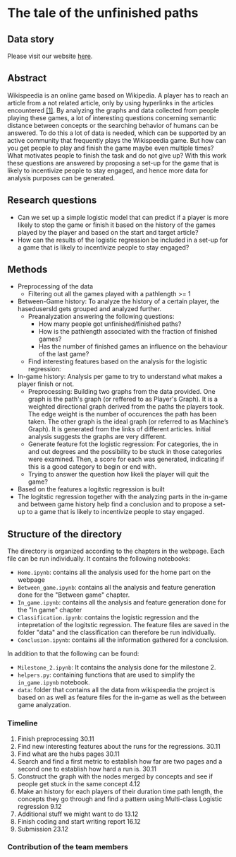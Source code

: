 # The tale of the unfinished paths

## Data story

Please visit our website [here](https://melsjagt.github.io/ada-template-website/).

## Abstract

Wikispeedia is an online game based on Wikipedia. A player has to reach an article from a not related article, only by using hyperlinks in the articles encountered [[1]](http://infolab.stanford.edu/~west1/pubs/West-Pineau-Precup_IJCAI-09.pdf). By analyzing the graphs and data collected from people playing these games, a lot of interesting questions concerning semantic distance between concepts or the searching behavior of humans can be answered. To do this a lot of data is needed, which can be supported by an active community that frequently plays the Wikispeedia game. But how can you get people to play and finish the game maybe even multiple times? What motivates people to finish the task and do not give up? With this work these questions are answered by proposing a set-up for the game that is likely to incentivize people to stay engaged, and hence more data for analysis purposes can be generated.


## Research questions

   -  Can we set up a simple logistic model that can predict if a player is more likely to stop the game or finish it based on the history of the games played by the         player and based on the start and target article?
   -  How can the results of the logistic regression be included in a set-up for a game that is likely to incentivize people to stay engaged?


## Methods

   -  Preprocessing of the data
      -  Filtering out all the games played with a pathlength >= 1
   -  Between-Game history: To analyze the history of a certain player, the hasedusersId gets grouped and analyzed further.
      -  Preanalyzation answering the following questions:
         - How many people got unfinished/finished paths? 
         - How is the pathlength associated with the fraction of finished games?
         - Has the number of finished games an influence on the behaviour of the last game?
      -  Find interesting features based on the analysis for the logistic regression:
   -  In-game history: Analysis per game to try to understand what makes a player finish or not.
      -  Preprocessing: Building two graphs from the data provided. One graph is the path's graph (or reffered to as Player's Graph). It is a weighted directional              graph derived from the paths the players took. The edge weight is the number of occurences the path has been taken. The other graph is the ideal graph (or              referred to as  Machine’s Graph). It is generated from the links of different articles. Initial analysis suggests the graphs are very different.
      -  Generate feature fot the logistic regression: For categories, the in and out degrees and the possibility to be stuck in those categories were examined. Then,          a score for each was generated, indicating if this is a good category to begin or end with.
      -  Trying to answer the question how likeli the player will quit the game?
   -  Based on the features a logitstic regression is built
   -  The logitstic regression together with the analyzing parts in the in-game and between game history help find a conclusion and to propose a set-up to a game that       is likely to incentivize people to stay engaged. 

## Structure of the directory

The directory is organized according to the chapters in the webpage. Each file can be run individually. It contains the following notebooks:
   -  `Home.ipynb`: contains all the analysis used for the home part on the webpage
   -  `Between_game.ipynb`: contains all the analysis and feature generation done for the "Between game" chapter. 
   -  `In_game.ipynb`: contains all the analysis and feature generation done for the "In game" chapter
   -  `Classification.ipynb`: contains the logistic regression and the intepretation of the logitstic regression. The feature files are saved in the folder "data" and        the classification can therefore be run individually.
   -  `Conclusion.ipynb`: contains all the information gathered for a conclusion.

In addition to that the following can be found:
   -  `Milestone_2.ipynb`: It contains the analysis done for the milestone 2.
   -  `helpers.py`: containing functions that are used to simplify the `in_game.ipynb` notebook.
   -  `data`: folder that contains all the data from wikispeedia the project is based on as well as feature files for the in-game as well as the between game                 analyzation.


### Timeline
1. Finish preprocessing 30.11
1. Find new interesting features about the runs for the regressions. 30.11
1. Find what are the hubs pages 30.11
1. Search and find a first metric to establish how far are two pages and a second one to establish how hard a run is. 30.11
1. Construct the graph with the nodes merged by concepts and see if people get stuck in the same concept 4.12
1. Make an history for each players of their duration time path length, the concepts they go through and find a pattern using Multi-class Logistic regression 9.12
1. Additional stuff we might want to do 13.12
1. Finish coding and start writing report 16.12
1. Submission 23.12

### Contribution of the team members



